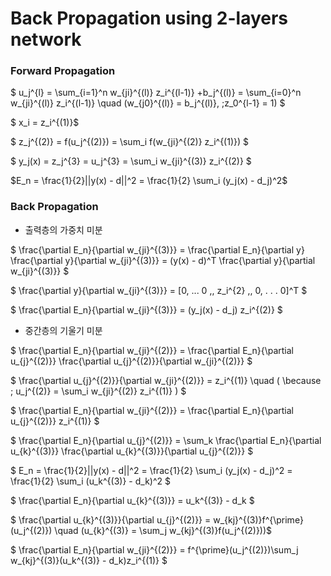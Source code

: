 # Back Propagation using 2-layers network


### Forward Propagation

$ u_j^{l} = \sum_{i=1}^n w_{ji}^{(l)} z_i^{(l-1)} +b_j^{(l)} = \sum_{i=0}^n w_{ji}^{(l)} z_i^{(l-1)}   \quad (w_{j0}^{(l)} = b_j^{(l)}, \;z_0^{l-1} = 1) $

$ x_i =  z_i^{(1)}$

$ z_j^{(2)} = f(u_j^{(2)}) = \sum_i f(w_{ji}^{(2)} z_i^{(1)}) $

$ y_j(x) = z_j^{3} = u_j^{3} = \sum_i w_{ji}^{(3)} z_i^{(2)} $

$E_n = \frac{1}{2}||y(x) - d||^2 = \frac{1}{2} \sum_i (y_j(x) - d_j)^2$


### Back Propagation

- 출력층의 가중치 미분

$ \frac{\partial E_n}{\partial w_{ji}^{(3)}}  = \frac{\partial E_n}{\partial y} \frac{\partial y}{\partial w_{ji}^{(3)}} = (y(x) - d)^T \frac{\partial y}{\partial w_{ji}^{(3)}} $

$ \frac{\partial y}{\partial w_{ji}^{(3)}} = [0\, ... 0 \,\, z_i^{2} \,\, 0\, . . . 0]^T $

$ \frac{\partial E_n}{\partial w_{ji}^{(3)}} =  (y_j(x) - d_j) z_i^{(2)} $

- 중간층의 기울기 미분

$ \frac{\partial E_n}{\partial w_{ji}^{(2)}} = \frac{\partial E_n}{\partial u_{j}^{(2)}} \frac{\partial u_{j}^{(2)}}{\partial w_{ji}^{(2)}}  $

$ \frac{\partial u_{j}^{(2)}}{\partial w_{ji}^{(2)}} = z_i^{(1)} \quad ( \because \; u_j^{(2)} = \sum_i w_{ji}^{(2)} z_i^{(1)} ) $

$ \frac{\partial E_n}{\partial w_{ji}^{(2)}} = \frac{\partial E_n}{\partial u_{j}^{(2)}} z_i^{(1)}  $

$ \frac{\partial E_n}{\partial u_{j}^{(2)}} = \sum_k \frac{\partial E_n}{\partial u_{k}^{(3)}} \frac{\partial u_{k}^{(3)}}{\partial u_{j}^{(2)}} $

$ E_n = \frac{1}{2}||y(x) - d||^2 = \frac{1}{2} \sum_i (y_j(x) - d_j)^2 = \frac{1}{2} \sum_i (u_k^{(3)} - d_k)^2 $

$ \frac{\partial E_n}{\partial u_{k}^{(3)}} = u_k^{(3)} - d_k $

$ \frac{\partial u_{k}^{(3)}}{\partial u_{j}^{(2)}} = w_{kj}^{(3)}f^{\prime}(u_j^{(2)}) \quad (u_{k}^{(3)} = \sum_j  w_{kj}^{(3)}f(u_j^{(2)}))$

$ \frac{\partial E_n}{\partial w_{ji}^{(2)}}  = f^{\prime}(u_j^{(2)})\sum_j  w_{kj}^{(3)}(u_k^{(3)} - d_k)z_i^{(1)}  $


